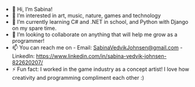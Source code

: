 - 👋 Hi, I’m Sabina!
- 👀 I’m interested in art, music, nature, games and technology
- 🌱 I’m currently learning C# and .NET in school, and Python with Django on my spare time.
- 💞️ I’m looking to collaborate on anything that will help me grow as a programmer!
- 📫 You can reach me on
      - Email: SabinaVedvikJohnsen@gmail.com
      - LinkedIn: https://www.linkedin.com/in/sabina-vedvik-johnsen-822620207/
- ⚡ Fun fact: I worked in the game industry as a concept artist!
I love how creativity and programming compliment each other :)

<!---
SaveJohn/SaveJohn is a ✨ special ✨ repository because its `README.md` (this file) appears on your GitHub profile.
You can click the Preview link to take a look at your changes.
--->
